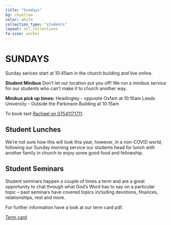 ```yaml
---
title: "Sundays"
bg: ckyellow
color: white
collection_type: "students"
layout: all_collections
fa-icon: anchor
---
```


# SUNDAYS

Sunday serices start at 10:45am in the church building and live online.

**Student Minibus**
Don’t let our location put you off! We run a minibus service for our students who can’t
make it to church another way. 

**Minibus pick up times:** 
Headingley - opposite Oxfam at 10:10am
Leeds University - Outside the Parkinson Building at 10:15am 

To book text <a href="tel:07541171711">Rachael on 07541171711</a>.

## Student Lunches
We’re not sure how this will look this year, however, in a non-COVID world, following our
Sunday morning service our students head for lunch with another family in church to enjoy some good food
and fellowship.

## Student Seminars
Student seminars happen a couple of times a term and are a great opportunity to chat
through what God’s Word has to say on a particular topic – past seminars have covered topics including
devotions, finances, relationships, rest and more.

For further information have a look at our term card pdf.

<a class="waves-effect waves-light btn-large" href="{{ 'assets/pdfs/student_term_card_autumn_2020.pdf' | relative_url }}">Term card</a>
